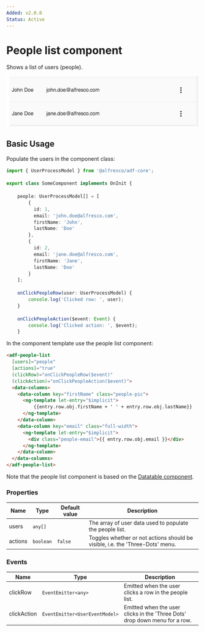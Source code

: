 ```yaml
---
Added: v2.0.0
Status: Active
---
```

# People list component

Shows a list of users (people).

![ADF People List](../docassets/images/adf-people-list.png)

## Basic Usage

Populate the users in the component class:

```ts
import { UserProcessModel } from '@alfresco/adf-core';

export class SomeComponent implements OnInit {

    people: UserProcessModel[] = [
        {
          id: 1,
          email: 'john.doe@alfresco.com',
          firstName: 'John',
          lastName: 'Doe'
        },
        {
          id: 2,
          email: 'jane.doe@alfresco.com',
          firstName: 'Jane',
          lastName: 'Doe'
        }
    ];
    
    onClickPeopleRow(user: UserProcessModel) {
        console.log('Clicked row: ', user);
    }
    
    onClickPeopleAction($event: Event) {
        console.log('Clicked action: ', $event);
    }
```

In the component template use the people list component:

<!-- {% raw %} -->

```html
<adf-people-list
  [users]="people"
  [actions]="true"
  (clickRow)="onClickPeopleRow($event)"
  (clickAction)="onClickPeopleAction($event)">
  <data-columns>
    <data-column key="firstName" class="people-pic">
      <ng-template let-entry="$implicit">
          {{entry.row.obj.firstName + ' ' + entry.row.obj.lastName}}
      </ng-template>
    </data-column>
    <data-column key="email" class="full-width">
      <ng-template let-entry="$implicit">
        <div class="people-email">{{ entry.row.obj.email }}</div>
      </ng-template>
    </data-column>
  </data-columns>
</adf-people-list>
```

<!-- {% endraw %} -->

Note that the people list component is based on the
[Datatable component](../core/datatable.component.md).

### Properties

| Name | Type | Default value | Description |
| ---- | ---- | ------------- | ----------- |
| users | `any[]` |  | The array of user data used to populate the people list.  |
| actions | `boolean` | `false` | Toggles whether or not actions should be visible, i.e. the 'Three-Dots' menu.  |

### Events

| Name | Type | Description |
| ---- | ---- | ----------- |
| clickRow | `EventEmitter<any>` | Emitted when the user clicks a row in the people list. |
| clickAction | `EventEmitter<UserEventModel>` | Emitted when the user clicks in the 'Three Dots' drop down menu for a row. |
